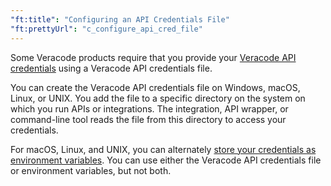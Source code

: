 ```yaml
---
"ft:title": "Configuring an API Credentials File"
"ft:prettyUrl": "c_configure_api_cred_file"
---
```

Some Veracode products require that you provide your [Veracode API credentials](https://docs.veracode.com/r/c_api_credentials3) using a Veracode API credentials file.

You can create the Veracode API credentials file on Windows, macOS, Linux, or UNIX. You add the file to a specific directory on the system on which you run APIs or integrations. The integration, API wrapper, or command-line tool reads the file from this directory to access your credentials.

For macOS, Linux, and UNIX, you can alternately [store your credentials as environment variables](https://docs.veracode.com/r/t_store_creds_linux_env). You can use either the Veracode API credentials file or environment variables, but not both.